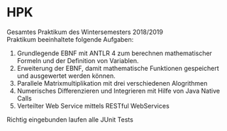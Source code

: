 # HPK  
Gesamtes Praktikum des Wintersemesters 2018/2019  
Praktikum beeinhaltete folgende Aufgaben: 
 1. Grundlegende EBNF mit ANTLR 4 zum berechnen mathematischer Formeln und der Definition von Variablen.  
 2. Erweiterung der EBNF, damit mathematische Funktionen gespeichert und ausgewertet werden können.
 3. Parallele Matrixmultiplikation mit drei verschiedenen Alogrithmen
 4. Numerisches Differenzieren und Integrieren mit Hilfe von Java Native Calls
 5. Verteilter Web Service mittels RESTful WebServices

Richtig eingebunden laufen alle JUnit Tests
